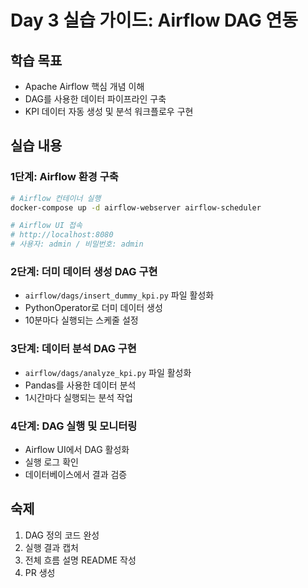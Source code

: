 # Day 3 실습 가이드: Airflow DAG 연동

## 학습 목표
- Apache Airflow 핵심 개념 이해
- DAG를 사용한 데이터 파이프라인 구축
- KPI 데이터 자동 생성 및 분석 워크플로우 구현

## 실습 내용

### 1단계: Airflow 환경 구축
```bash
# Airflow 컨테이너 실행
docker-compose up -d airflow-webserver airflow-scheduler

# Airflow UI 접속
# http://localhost:8080
# 사용자: admin / 비밀번호: admin
```

### 2단계: 더미 데이터 생성 DAG 구현
- `airflow/dags/insert_dummy_kpi.py` 파일 활성화
- PythonOperator로 더미 데이터 생성
- 10분마다 실행되는 스케줄 설정

### 3단계: 데이터 분석 DAG 구현  
- `airflow/dags/analyze_kpi.py` 파일 활성화
- Pandas를 사용한 데이터 분석
- 1시간마다 실행되는 분석 작업

### 4단계: DAG 실행 및 모니터링
- Airflow UI에서 DAG 활성화
- 실행 로그 확인
- 데이터베이스에서 결과 검증

## 숙제
1. DAG 정의 코드 완성
2. 실행 결과 캡처
3. 전체 흐름 설명 README 작성
4. PR 생성